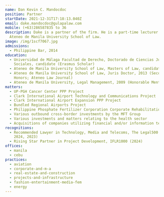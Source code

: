 ```yaml
---
name: Dan Kevin C. Mandocdoc
position: Partner
startDate: 2021-12-31T17:18:13.040Z
email: dake.mandocdoc@gulapalaw.com
mobile: (+63)286587835 to 36
description: Dake is a partner of the firm. He is a part-time lecturer at the
  Ateneo de Manila University School of Law.
image: /img/1scf7067.jpg
admissions:
  - Philippine Bar, 2014
education:
  - Universidad de Málaga Facultad de Derecho, Doctorado de Ciencias Jurídicas y
    Sociales, candidate (Erasmus Scholar)
  - Ateneo de Manila University School of Law, Masters of Law, candidate
  - Ateneo de Manila University School of Law, Juris Doctor, 2013 (Second
    Honors; Ateneo Law Journal)
  - Ateneo de Manila University, Legal Management, 2009 (Honorable Mention)
matters:
  - UP-PGH Cancer Center PPP Project
  - Clark International Airport Technology and Communications Project
  - Clark International Airport Expansion PPP Project
  - Bundled Regional Airports Project
  - Philippine Phosphate Fertilizer Corporation Corporate Rehabilitation
  - Various outbound cross-border investments by the MFT Group
  - Various investments and matters relating to the health sector
  - Acquisitions of companies utilizing financial and/or information technologies
recognitions:
  - Recommended Lawyer in Technology, Media and Telecoms, The Legal500 (2025,
    2024, 2023)
  - Rising Star Partner in Project Development, IFLR1000 (2024)
offices:
  - manila
  - cebu
practices:
  - aviation
  - corporate-and-m-a
  - real-estate-and-construction
  - projects-and-infrastructure
  - fashion-entertainment-media-fem
  - energy
---
```

